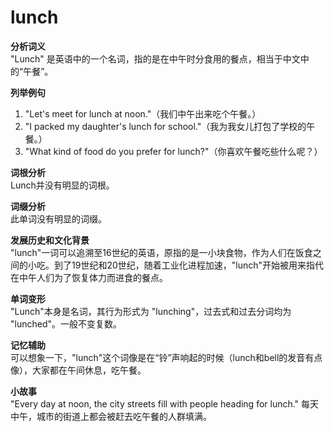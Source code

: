 # lunch

**分析词义**  
"Lunch" 是英语中的一个名词，指的是在中午时分食用的餐点，相当于中文中的“午餐”。

  

**列举例句**

  

1.  "Let's meet for lunch at noon."（我们中午出来吃个午餐。）
2.  "I packed my daughter's lunch for school."（我为我女儿打包了学校的午餐。）
3.  "What kind of food do you prefer for lunch?"（你喜欢午餐吃些什么呢？）

  

**词根分析**  
Lunch并没有明显的词根。

  

**词缀分析**  
此单词没有明显的词缀。

  

**发展历史和文化背景**  
"lunch"一词可以追溯至16世纪的英语，原指的是一小块食物，作为人们在饭食之间的小吃。到了19世纪和20世纪，随着工业化进程加速，"lunch"开始被用来指代在中午人们为了恢复体力而进食的餐点。

  

**单词变形**  
"Lunch"本身是名词，其行为形式为 "lunching"，过去式和过去分词均为 "lunched"。一般不变复数。

  

**记忆辅助**  
可以想象一下，"lunch"这个词像是在“铃”声响起的时候（lunch和bell的发音有点像），大家都在午间休息，吃午餐。

  

**小故事**  
"Every day at noon, the city streets fill with people heading for lunch." 每天中午，城市的街道上都会被赶去吃午餐的人群填满。
